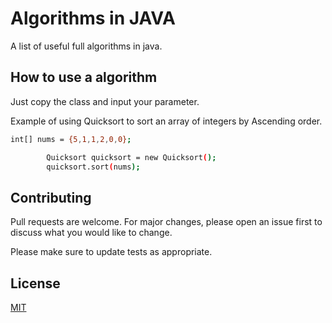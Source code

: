 # Algorithms in JAVA
A list of useful full algorithms in java.

## How to use a algorithm

Just copy the class and input your parameter. 

Example of using Quicksort to sort an array of integers by Ascending order. 

```bash
int[] nums = {5,1,1,2,0,0};

        Quicksort quicksort = new Quicksort();
        quicksort.sort(nums);
```


## Contributing
Pull requests are welcome. For major changes, please open an issue first to discuss what you would like to change.

Please make sure to update tests as appropriate.

## License
[MIT](https://choosealicense.com/licenses/mit/)
